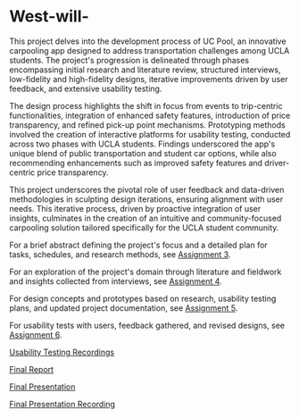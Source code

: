 # West-will-

This project delves into the development process of UC Pool, an innovative carpooling app designed to address transportation challenges among UCLA students. The project's progression is delineated through phases encompassing initial research and literature review, structured interviews, low-fidelity and high-fidelity designs, iterative improvements driven by user feedback, and extensive usability testing.

The design process highlights the shift in focus from events to trip-centric functionalities, integration of enhanced safety features, introduction of price transparency, and refined pick-up point mechanisms. Prototyping methods involved the creation of interactive platforms for usability testing, conducted across two phases with UCLA students. Findings underscored the app's unique blend of public transportation and student car options, while also recommending enhancements such as improved safety features and driver-centric price transparency.

This project underscores the pivotal role of user feedback and data-driven methodologies in sculpting design iterations, ensuring alignment with user needs. This iterative process, driven by proactive integration of user insights, culminates in the creation of an intuitive and community-focused carpooling solution tailored specifically for the UCLA student community.

For a brief abstract defining the project's focus and a detailed plan for tasks, schedules, and research methods, see [Assignment 3](https://docs.google.com/document/d/1KpNO-Sl7ongckrTfC6aXAZZKpEgP3U-zsSolIuhYut8/edit?usp=drive_link).

For an exploration of the project's domain through literature and fieldwork and insights collected from interviews, see [Assignment 4](https://docs.google.com/document/d/1Aj6n6RWxevkUQTXIM9ff89zK-_Nkmp9CUV3CroMoJMs/edit?usp=sharing).

For design concepts and prototypes based on research, usability testing plans, and updated project documentation, see [Assignment 5](https://docs.google.com/document/d/1r4g1vOYtBiFO-BcmvvUnpufEzlGKrFXiCImbzfvUdYc/edit?usp=drive_link).

For usability tests with users, feedback gathered, and revised designs, see [Assignment 6](https://docs.google.com/document/d/1xT5buGdC63l1c_etsRqwZi85759-pfm8RC59AZ0m0Xw/edit?usp=drive_link).

[Usability Testing Recordings](https://drive.google.com/drive/folders/1EwowEKhsuwmZnZxI2jeO5UPWY6S2mqQu?usp=drive_link)

[Final Report](https://docs.google.com/document/d/1AZlBx5MVHEwh0De9HpMMAe1viNKf5H6bzM5-oqPxubA/edit?usp=sharing)

[Final Presentation](https://docs.google.com/presentation/d/1yL_m9AQShgDRnd-ZcKpx9TsuE3bpcRlkX_3XKpZzwCg/edit?usp=sharing)    

[Final Presentation Recording](https://www.youtube.com/watch?v=SRjrA7nebfI)
